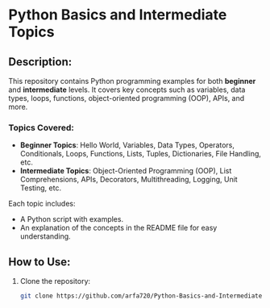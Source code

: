 # Python Basics and Intermediate Topics

## Description:
This repository contains Python programming examples for both **beginner** and **intermediate** levels. It covers key concepts such as variables, data types, loops, functions, object-oriented programming (OOP), APIs, and more.

### Topics Covered:
- **Beginner Topics**: Hello World, Variables, Data Types, Operators, Conditionals, Loops, Functions, Lists, Tuples, Dictionaries, File Handling, etc.
- **Intermediate Topics**: Object-Oriented Programming (OOP), List Comprehensions, APIs, Decorators, Multithreading, Logging, Unit Testing, etc.

Each topic includes:
- A Python script with examples.
- An explanation of the concepts in the README file for easy understanding.

## How to Use:
1. Clone the repository:
   ```bash
   git clone https://github.com/arfa720/Python-Basics-and-Intermediate-Topics.git
